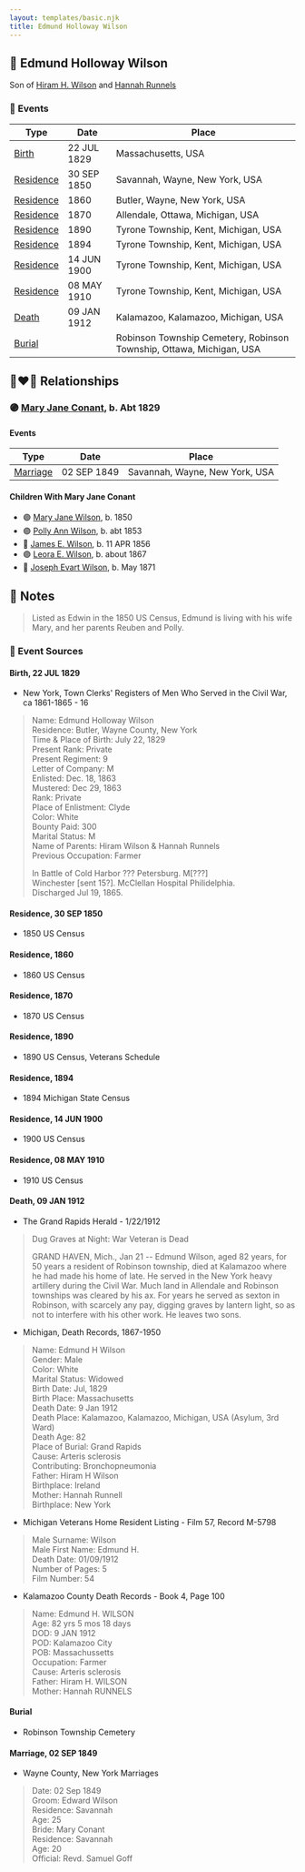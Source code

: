 ```yaml
---
layout: templates/basic.njk
title: Edmund Holloway Wilson
---
```

## 🔵 Edmund Holloway Wilson

Son of [Hiram H. Wilson](/people/8/82044077) and [Hannah Runnels](/people/9/9135776)

### 📆 Events

Type | Date | Place
------ | ------ | ------
[Birth](#event-798b9fee-b3b2-4f94-b884-f660c1efa8ba) | 22 JUL 1829 | Massachusetts, USA
[Residence](#event-6909a486-d58a-4366-b90a-a07d8dd04418) | 30 SEP 1850 | Savannah, Wayne, New York, USA
[Residence](#event-79836760-8389-4c78-bc25-cb3638635fd0) | 1860 | Butler, Wayne, New York, USA
[Residence](#event-04c9b83a-fa5e-4a90-9316-a46570231ce8) | 1870 | Allendale, Ottawa, Michigan, USA
[Residence](#event-e41643b6-1a5c-4c24-99f7-aee7436a2009) | 1890 | Tyrone Township, Kent, Michigan, USA
[Residence](#event-312c2bd1-f8e5-45fd-a4c1-1e8ad8ee0858) | 1894 | Tyrone Township, Kent, Michigan, USA
[Residence](#event-915eacd8-3328-4e8c-b1e6-cf642a864066) | 14 JUN 1900 | Tyrone Township, Kent, Michigan, USA
[Residence](#event-6133e838-b298-4719-b699-7fdbb78e5c6b) | 08 MAY 1910 | Tyrone Township, Kent, Michigan, USA
[Death](#event-78309190-7d9a-4f1e-a69c-ebb3da5a5286) | 09 JAN 1912 | Kalamazoo, Kalamazoo, Michigan, USA
[Burial](#event-29c8cab6-91db-471c-97b0-769dbb49da07) |  | Robinson Township Cemetery, Robinson Township, Ottawa, Michigan, USA

## 👩‍❤️‍👨 Relationships

### 🟣 [Mary Jane Conant](/people/2/27722232), b. Abt 1829

#### Events

Type | Date | Place
------ | ------ | ------
[Marriage](#event-3b924621-855e-4179-9a6c-36ba4afe8b2c) | 02 SEP 1849 | Savannah, Wayne, New York, USA
#### Children With Mary Jane Conant
* 🟣 [Mary Jane Wilson](/people/6/68306241), b. 1850
* 🟣 [Polly Ann Wilson](/people/9/97244328), b. abt 1853
* 🔵 [James E. Wilson](/people/5/54950695), b. 11 APR 1856
* 🟣 [Leora E. Wilson](/people/2/22233872), b. about 1867
* 🔵 [Joseph Evart Wilson](/people/5/57306025), b. May 1871
## 📝 Notes
>   
  > Listed as Edwin in the 1850 US Census, Edmund is living with his wife Mary, and her parents Reuben and Polly.
### 📰 Event Sources

#### <a id="event-798b9fee-b3b2-4f94-b884-f660c1efa8ba"></a> Birth, 22 JUL 1829
* New York, Town Clerks' Registers of Men Who Served in the Civil War, ca 1861-1865  - 16
>   
  > Name: Edmund Holloway Wilson  
  > Residence: Butler, Wayne County, New York  
  > Time & Place of Birth: July 22, 1829  
  > Present Rank: Private  
  > Present Regiment: 9  
  > Letter of Company: M  
  > Enlisted: Dec. 18, 1863  
  > Mustered: Dec 29, 1863  
  > Rank: Private   
  > Place of Enlistment: Clyde  
  > Color: White  
  > Bounty Paid: 300  
  > Marital Status: M  
  > Name of Parents: Hiram Wilson & Hannah Runnels  
  > Previous Occupation: Farmer  
  >   
  > In Battle of Cold Harbor ??? Petersburg. M[???]  
  > Winchester [sent 15?]. McClellan Hospital Philidelphia.   
  > Discharged Jul 19, 1865.

#### <a id="event-6909a486-d58a-4366-b90a-a07d8dd04418"></a> Residence, 30 SEP 1850
* 1850 US Census

#### <a id="event-79836760-8389-4c78-bc25-cb3638635fd0"></a> Residence, 1860
* 1860 US Census

#### <a id="event-04c9b83a-fa5e-4a90-9316-a46570231ce8"></a> Residence, 1870
* 1870 US Census

#### <a id="event-e41643b6-1a5c-4c24-99f7-aee7436a2009"></a> Residence, 1890
* 1890 US Census, Veterans Schedule

#### <a id="event-312c2bd1-f8e5-45fd-a4c1-1e8ad8ee0858"></a> Residence, 1894
* 1894 Michigan State Census

#### <a id="event-915eacd8-3328-4e8c-b1e6-cf642a864066"></a> Residence, 14 JUN 1900
* 1900 US Census

#### <a id="event-6133e838-b298-4719-b699-7fdbb78e5c6b"></a> Residence, 08 MAY 1910
* 1910 US Census

#### <a id="event-78309190-7d9a-4f1e-a69c-ebb3da5a5286"></a> Death, 09 JAN 1912
* The Grand Rapids Herald  - 1/22/1912
>   
  > Dug Graves at Night: War Veteran is Dead  
  >   
  > GRAND HAVEN, Mich., Jan 21 -- Edmund Wilson, aged 82 years, for 50 years a resident of Robinson township, died at Kalamazoo where he had made his home of late. He served in the New York heavy artillery during the Civil War. Much land in Allendale and Robinson townships was cleared by his ax. For years he served as sexton in Robinson, with scarcely any pay, digging graves by lantern light, so as not to interfere with his other work. He leaves two sons.
* Michigan, Death Records, 1867-1950
>   
  > Name: Edmund H Wilson  
  > Gender: Male  
  > Color: White  
  > Marital Status: Widowed  
  > Birth Date: Jul, 1829  
  > Birth Place: Massachusetts  
  > Death Date: 9 Jan 1912  
  > Death Place: Kalamazoo, Kalamazoo, Michigan, USA (Asylum, 3rd Ward)  
  > Death Age: 82  
  > Place of Burial: Grand Rapids  
  > Cause: Arteris sclerosis  
  > Contributing: Bronchopneumonia  
  > Father: Hiram H Wilson  
  > Birthplace: Ireland  
  > Mother: Hannah Runnell  
  > Birthplace: New York
* Michigan Veterans Home Resident Listing  - Film 57, Record M-5798
>   
  > Male Surname: Wilson  
  > Male First Name: Edmund H.  
  > Death Date: 01/09/1912  
  > Number of Pages: 5  
  > Film Number: 54
* Kalamazoo County Death Records  - Book 4, Page 100
>   
  > Name: Edmund H. WILSON  
  > Age: 82 yrs 5 mos 18 days  
  > DOD: 9 JAN 1912  
  > POD: Kalamazoo City  
  > POB: Massachussetts  
  > Occupation: Farmer  
  > Cause: Arteris sclerosis  
  > Father: Hiram H. WILSON  
  > Mother: Hannah RUNNELS

#### <a id="event-29c8cab6-91db-471c-97b0-769dbb49da07"></a> Burial
* Robinson Township Cemetery
#### <a id="event-3b924621-855e-4179-9a6c-36ba4afe8b2c"></a> Marriage, 02 SEP 1849
* Wayne County, New York Marriages
>   
  > Date: 02 Sep 1849  
  > Groom: Edward Wilson  
  > Residence: Savannah  
  > Age: 25  
  > Bride: Mary Conant  
  > Residence: Savannah  
  > Age: 20  
  > Official: Revd. Samuel Goff
